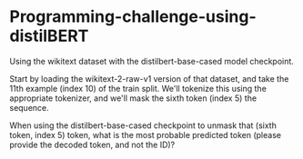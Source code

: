 # Programming-challenge-using-distilBERT
Using the wikitext dataset with the distilbert-base-cased model checkpoint.

Start by loading the wikitext-2-raw-v1 version of that dataset, and take the 11th example (index 10) of the train split. We'll tokenize this using the appropriate tokenizer, and we'll mask the sixth token (index 5) the sequence.

When using the distilbert-base-cased checkpoint to unmask that (sixth token, index 5) token, what is the most probable predicted token (please provide the decoded token, and not the ID)?
